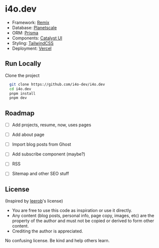 
# i4o.dev

- Framework: [Remix](https://remix.run/)
- Database: [Planetscale](https://planetscale.com/)
- ORM: [Prisma](https://prisma.io/)
- Components: [Catalyst UI](https://catalyst.i4o.dev/)
- Styling: [TailwindCSS](https://tailwindcss.com/)
- Deployment: [Vercel](https://vercel.com/)

## Run Locally

Clone the project

```bash
  git clone https://github.com/i4o-dev/i4o.dev
  cd i4o.dev
  pnpm install
  pnpm dev
```


## Roadmap

- [ ]  Add projects, resume, now, uses pages
- [ ]  Add about page
- [ ]  Import blog posts from Ghost
- [ ]  Add subscribe component (maybe?)
- [ ]  RSS
- [ ]  Sitemap and other SEO stuff


## License

(Inspired by [leerob](https://github.com/leerob/leerob.io/blob/main/LICENSE.txt)'s license)

- You are free to use this code as inspiration or use it directly.
- Any content (blog posts, personal info, page copy, images, etc) are the property of the author and must not be copied or derived to form other content.
- Crediting the author is appreciated.

No confusing license. Be kind and help others learn.

